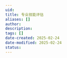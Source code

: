 ```yaml
---
uid: 
title: 专业技能评估
aliases: []
author: 
description: 
tags: []
date-created: 2025-02-24
date-modified: 2025-02-24
status: 
---
```

